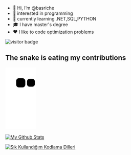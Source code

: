 - 👋 Hi, I’m @basriche
- 👀 interested in programming
- 🌱 currently learning  .NET,SQL,PYTHON
- :mortar_board: I have master's degree
- ❤️ I like to code optimization problems




![visitor badge](https://visitor-badge.glitch.me/badge?page_id=basri07.visitor-badge&left_color=darkgreen&right_color=purple) 
## The snake is eating my contributions
![snake gif](https://github.com/basri07/basri07/blob/output/github-contribution-grid-snake.svg#gh-dark-mode-only)

[![My Github Stats](https://github-readme-stats.vercel.app/api?username=basri07&show_icons=true&theme=radical)](https://github.com/basri07/github-readme-stats)

[![Sık Kullandığım Kodlama Dilleri](https://github-readme-stats.vercel.app/api/top-langs/?username=basri07&layout=compact&show_icons=true&theme=radical)](https://github.com/basri07/github-readme-stats)
